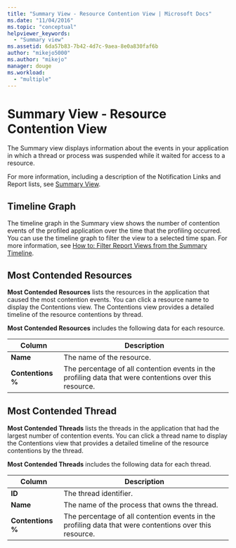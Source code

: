 ```yaml
---
title: "Summary View - Resource Contention View | Microsoft Docs"
ms.date: "11/04/2016"
ms.topic: "conceptual"
helpviewer_keywords: 
  - "Summary view"
ms.assetid: 6da57b83-7b42-4d7c-9aea-8e0a830faf6b
author: "mikejo5000"
ms.author: "mikejo"
manager: douge
ms.workload: 
  - "multiple"
---
```

# Summary View - Resource Contention View
The Summary view displays information about the events in your application in which a thread or process was suspended while it waited for access to a resource.  
  
 For more information, including a description of the Notification Links and Report lists, see [Summary View](../profiling/summary-view.md).  
  
## Timeline Graph  
 The timeline graph in the Summary view shows the number of contention events of the profiled application over the time that the profiling occurred. You can use the timeline graph to filter the view to a selected time span. For more information, see [How to: Filter Report Views from the Summary Timeline](../profiling/how-to-filter-report-views-from-the-summary-timeline.md).  
  
## Most Contended Resources  
 **Most Contended Resources** lists the resources in the application that caused the most contention events. You can click a resource name to display the Contentions view. The Contentions view provides a detailed timeline of the resource contentions by thread.  
  
 **Most Contended Resources** includes the following data for each resource.  
  
|Column|Description|  
|------------|-----------------|  
|**Name**|The name of the resource.|  
|**Contentions %**|The percentage of all contention events in the profiling data that were contentions over this resource.|  
  
## Most Contended Thread  
 **Most Contended Threads** lists the threads in the application that had the largest number of contention events. You can click a thread name to display the Contentions view that provides a detailed timeline of the resource contentions by the thread.  
  
 **Most Contended Threads** includes the following data for each thread.  
  
|Column|Description|  
|------------|-----------------|  
|**ID**|The thread identifier.|  
|**Name**|The name of the process that owns the thread.|  
|**Contentions %**|The percentage of all contention events in the profiling data that were contentions over this resource.|